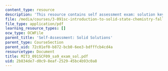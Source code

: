 ```yaml
---
content_type: resource
description: 'This resource contains self assessment exam: solution key.'
file: /media/courses/3-091sc-introduction-to-solid-state-chemistry-fall-2010/2b834de7d0c98eaf252945bc4b93c0a8_MIT3_091SCF09_sa9_exam_sol.pdf
file_type: application/pdf
learning_resource_types: []
ocw_type: OCWFile
parent_title: 'Self-Assessment: Solid Solutions'
parent_type: CourseSection
parent_uid: 72c01ef0-b872-bcb0-6ee3-bdfffcb4cd4a
resourcetype: Document
title: MIT3_091SCF09_sa9_exam_sol.pdf
uid: 2b834de7-d0c9-8eaf-2529-45bc4b93c0a8
---
```

